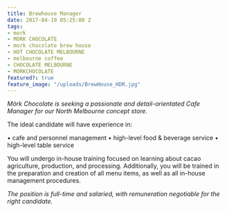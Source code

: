 ```yaml
---
title: Brewhouse Manager
date: 2017-04-19 05:25:00 Z
tags:
- mork
- MORK CHOCOLATE
- mork chocolate brew house
- HOT CHOCOLATE MELBOURNE
- melbourne coffee
- CHOCOLATE MELBOURNE
- MORKCHOCOLATE
featured?: true
feature_image: "/uploads/BrewHouse_HDR.jpg"
---
```


*Mörk Chocolate is seeking a passionate and detail-orientated Cafe Manager for our North Melbourne concept store.*


The ideal candidate will have experience in:

• cafe and personnel management
• high-level food & beverage service
• high-level table service
 

You will undergo in-house training focused on learning about cacao agriculture, production, and processing. Additionally, you will be trained in the preparation and creation of all menu items, as well as all in-house management procedures.

*The position is full-time and salaried, with remuneration negotiable for the right candidate.*